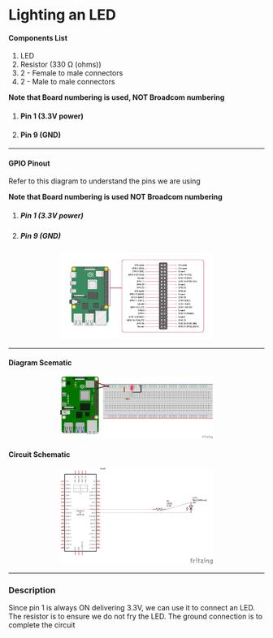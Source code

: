 # Lighting an LED

#### Components List
  1. LED
  1. Resistor (330 Ω (ohms))
  1. 2 - Female to male connectors
  1. 2 - Male to male connectors
 
**Note that Board numbering is used, NOT  Broadcom numbering**
1. #### Pin 1 (3.3V power)
1. #### Pin 9 (GND)



---
#### GPIO Pinout
Refer to this diagram to understand the pins we are using

**Note that Board numbering is used NOT  Broadcom numbering**
1. ##### Pin 1 (3.3V power)
1. ##### Pin 9 (GND)

<p align="center">
  <img src="../src/pics/gpio_pinout.png" alt="Diagram Schematic" width="300px">
</p>

---

#### Diagram Scematic

<p align="center">
  <img src="../src/pics/light_led.png" alt="Diagram Schematic" width="300px">
</p>

#### Circuit Schematic
<p align="center">
  <img src="../src/pics/light_led_schematic.png" alt="Diagram Schematic" width="300px">
</p>

---

### Description
Since pin 1 is always ON delivering 3.3V, we can use it to connect an LED. 
The resistor is to ensure we do not fry the LED.
The ground connection is to complete the circuit